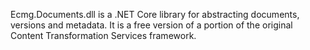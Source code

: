 ﻿Ecmg.Documents.dll is a .NET Core library for abstracting documents, versions and metadata.  It is a free version of a portion of the original Content Transformation Services framework.